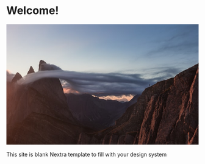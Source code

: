 # Welcome!

![](https://github.com/Hakimei/ds-ts/blob/main/pages/assets/banner.jpg)

This site is blank Nextra template to fill with your design system